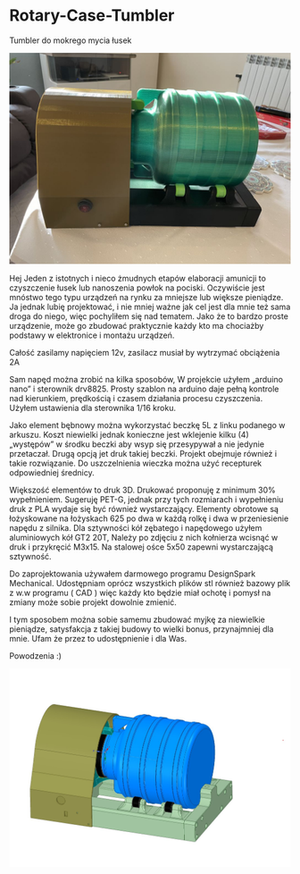 # Rotary-Case-Tumbler
Tumbler do mokrego mycia łusek

![Image of Tumbler by Mario](https://github.com/mario73z/Rotary-Case-Tumbler/blob/main/INNE/20230219_141938449_iOSm.jpg)

Hej
Jeden z istotnych i nieco żmudnych etapów elaboracji amunicji to czyszczenie łusek lub nanoszenia powłok na pociski. Oczywiście jest mnóstwo tego typu urządzeń na rynku za mniejsze lub większe pieniądze. Ja jednak lubię projektować, i nie mniej ważne jak cel jest dla mnie też sama droga do niego, więc pochyliłem się nad tematem. Jako że to bardzo proste urządzenie, może go zbudować praktycznie każdy kto ma chociażby podstawy w elektronice i montażu urządzeń. 

Całość zasilamy napięciem 12v, zasilacz musiał by wytrzymać obciążenia 2A

Sam napęd można zrobić na kilka sposobów, W projekcie użyłem „arduino nano” i sterownik  drv8825. Prosty szablon na arduino daje pełną kontrole nad kierunkiem, prędkością i czasem działania procesu czyszczenia. Użyłem ustawienia dla sterownika 1/16 kroku. 

Jako element bębnowy można wykorzystać beczkę 5L z linku podanego w arkuszu. Koszt niewielki jednak konieczne jest wklejenie kilku (4) „występów” w środku beczki aby wsyp się przesypywał a nie jedynie przetaczał.
Drugą opcją jet druk takiej beczki. Projekt obejmuje również i takie rozwiązanie. Do uszczelnienia wieczka można użyć recepturek odpowiedniej średnicy. 

Większość elementów to druk 3D. Drukować proponuję z minimum 30% wypełnieniem. Sugeruję PET-G, jednak przy tych rozmiarach i wypełnieniu druk z PLA wydaje się być również wystarczający. 
Elementy obrotowe są łożyskowane na łożyskach 625 po dwa w każdą rolkę i dwa w przeniesienie napędu z silnika. Dla sztywności kół zębatego i napędowego użyłem aluminiowych kół GT2 20T, Należy po zdjęciu z nich kołnierza wcisnąć w druk i przykręcić M3x15. Na stalowej ośce 5x50 zapewni wystarczającą sztywność.

Do zaprojektowania używałem darmowego programu DesignSpark Mechanical. Udostępniam oprócz wszystkich plików stl również bazowy plik z w.w  programu ( CAD ) więc każdy kto będzie miał ochotę i pomysł na zmiany może sobie projekt dowolnie zmienić.

I tym sposobem można sobie samemu zbudować myjkę za niewielkie pieniądze, satysfakcja z takiej budowy to wielki bonus, przynajmniej dla mnie. Ufam że przez to udostępnienie i dla Was. 

Powodzenia :)

![Image of Tumbler by Mario cad](https://github.com/mario73z/Rotary-Case-Tumbler/blob/main/INNE/1.jpg)
